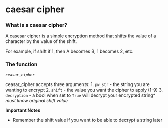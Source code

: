 # caesar cipher

### What is  a caesar cipher?

A casesar cipher is a simple encryption method that shifts the value of a character by the value of the shift.

For example, if shift if 1, then A becomes B, 1 becomes 2, etc.

### The function 

 *``ceasar_cipher``*
 
 ceasar_cipher accepts three arguments:
     1. ``pw_str`` - the string you are wanting to encrypt
     2. ``shift`` - the value you want the cipher to apply (1-9)
     3. ``decryption`` - a bool when set to `True` will decrypt your encrypted string*
         *must know original shift value*

**Important Notes**

- Remember the shift value if you want to be able to decrypt a string later

